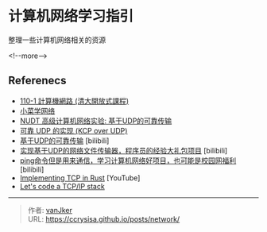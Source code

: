 # 计算机网络学习指引


整理一些计算机网络相关的资源

&lt;!--more--&gt;

## Referenecs

- [110-1 計算機網路 (清大開放式課程)](https://hackmd.io/@0xff07/network/https%3A%2F%2Fhackmd.io%2F%400xff07%2FByADDQ57Y)
- [小菜学网络](https://fasionchan.com/network/)
- [NUDT 高级计算机网络实验: 基于UDP的可靠传输](https://luzhixing12345.github.io/netlab/)
- [可靠 UDP 的实现 (KCP over UDP)](https://sunyunqiang.com/blog/reliable_udp_protocol/) 
- [基于UDP的可靠传输](https://www.bilibili.com/video/BV1di4y1z7Mn) [bilibili]
- [实现基于UDP的网络文件传输器，程序员的经验大礼包项目](https://www.bilibili.com/video/BV12P411T78X) [bilibili]
- [ping命令但是用来通信，学习计算机网络好项目，也可能是校园网福利](https://www.bilibili.com/video/BV1Wd4y1b7b4) [bilibili]
- [Implementing TCP in Rust](https://www.youtube.com/playlist?list=PLqbS7AVVErFivDY3iKAQk3_VAm8SXwt1X) [YouTube]
- [Let&#39;s code a TCP/IP stack](http://www.saminiir.com/lets-code-tcp-ip-stack-1-ethernet-arp/)


---

> 作者: [vanJker](https://github.com/vanJker)  
> URL: https://ccrysisa.github.io/posts/network/  

